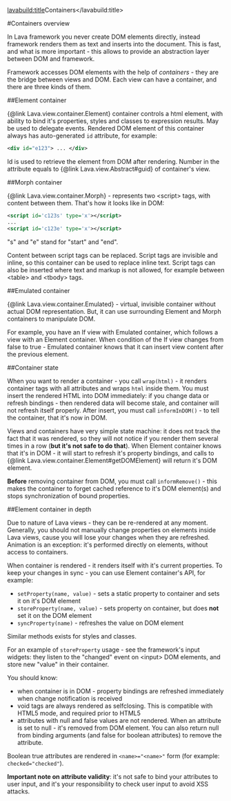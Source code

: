 <lavabuild:title>Containers</lavabuild:title>

#Containers overview

In Lava framework you never create DOM elements directly, instead framework renders them as text and inserts into
the document. This is fast, and what is more important - this allows to provide an abstraction layer 
between DOM and framework.

Framework accesses DOM elements with the help of <i>containers</i> - they are the bridge between views and DOM.
Each view can have a container, and there are three kinds of them.

##Element container

{@link Lava.view.container.Element} container controls a html element, with ability to bind it's properties,
styles and classes to expression results. May be used to delegate events. Rendered DOM element of this container
always has auto-generated `id` attribute, for example:

```xml
<div id="e123"> ... </div>
```

Id is used to retrieve the element from DOM after rendering. 
Number in the attribute equals to {@link Lava.view.Abstract#guid} of container's view.

##Morph container

{@link Lava.view.container.Morph} - represents two &lt;script&gt; tags, with content between them.
That's how it looks like in DOM:

```xml
<script id='c123s' type='x'></script>
...
<script id='c123e' type='x'></script>
```

<str>"s"</str> and <str>"e"</str> stand for "start" and "end".

Content between script tags can be replaced. Script tags are invisible and inline, 
so this container can be used to replace inline text.
Script tags can also be inserted where text and markup is not allowed, 
for example between &lt;table&gt; and &lt;tbody&gt; tags.

##Emulated container

{@link Lava.view.container.Emulated} - virtual, invisible container without actual DOM representation.
But, it can use surrounding Element and Morph containers to manipulate DOM.

For example, you have an If view with Emulated container, which follows a view with an Element container. 
When condition of the If view changes from <kw>false</kw> to <kw>true</kw> - 
Emulated container knows that it can insert view content after the previous element.

##Container state

When you want to render a container - you call `wrap(html)` - it renders container tags with all attributes
and wraps `html` inside them. You must insert the rendered HTML into DOM immediately:
if you change data or refresh bindings - then rendered data will become stale,
and container will not refresh itself properly. After insert, you must call `informInDOM()` - 
to tell the container, that it's now in DOM.

Views and containers have very simple state machine: it does not track the fact that it was rendered,
so they will not notice if you render them several times in a row (<b>but it's not safe to do that</b>).
When Element container knows that it's in DOM - it will start to refresh it's property 
bindings, and calls to {@link Lava.view.container.Element#getDOMElement} will return it's DOM element.

<b>Before</b> removing container from DOM, you must call `informRemove()` - this makes the container to forget cached reference
to it's DOM element(s) and stops synchronization of bound properties.

##Element container in depth

Due to nature of Lava views - they can be re-rendered at any moment. Generally, you should not manually change 
properties on elements inside Lava views, cause you will lose your changes when they are refreshed. 
Animation is an exception: it's performed directly on elements, without access to containers.

When container is rendered - it renders itself with it's current properties.
To keep your changes in sync - you can use Element container's API, for example:
- `setProperty(name, value)` - sets a static property to container and sets it on it's DOM element
- `storeProperty(name, value)` - sets property on container, but does <b>not</b> set it on the DOM element
- `syncProperty(name)` - refreshes the value on DOM element

Similar methods exists for styles and classes.

For an example of `storeProperty` usage - see the framework's input widgets: they listen to the "changed" event on
&lt;input&gt; DOM elements, and store new "value" in their container.

You should know:
- when container is in DOM - property bindings are refreshed immediately when change notification is received
- void tags are always rendered as selfclosing. This is compatible with HTML5 mode, and required prior to HTML5
- attributes with <kw>null</kw> and <kw>false</kw> values are not rendered. 
When an attribute is set to <kw>null</kw> - it's removed from DOM element. You can also return <kw>null</kw> 
from binding arguments (and <kw>false</kw> for boolean attributes) to remove the attribute.

Boolean <kw>true</kw> attributes are rendered in `<name>="<name>"` form (for example: `checked="checked"`).

<b>Important note on attribute validity</b>: it's not safe to bind your attributes to user input,
and it's your responsibility to check user input to avoid XSS attacks.